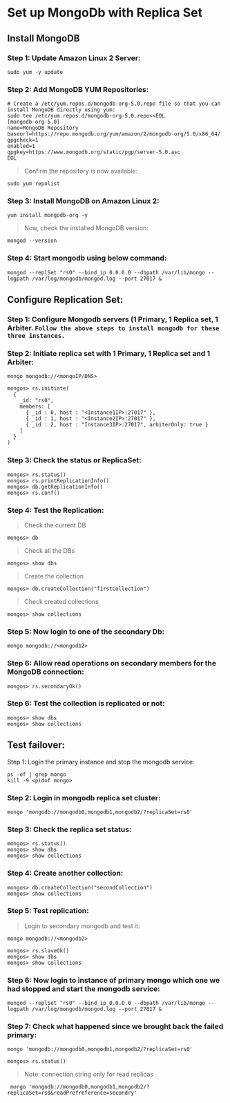 # Set up MongoDb with Replica Set


## Install MongoDB

### Step 1: Update Amazon Linux 2 Server:
```
sudo yum -y update
```


### Step 2: Add MongoDB YUM Repositories:
```
# Create a /etc/yum.repos.d/mongodb-org-5.0.repo file so that you can install MongoDB directly using yum:
sudo tee /etc/yum.repos.d/mongodb-org-5.0.repo<<EOL
[mongodb-org-5.0]
name=MongoDB Repository
baseurl=https://repo.mongodb.org/yum/amazon/2/mongodb-org/5.0/x86_64/
gpgcheck=1
enabled=1
gpgkey=https://www.mongodb.org/static/pgp/server-5.0.asc
EOL
```
> Confirm the repository is now available:
```
sudo yum repolist
```


### Step 3: Install MongoDB on Amazon Linux 2:
```
yum install mongodb-org -y 
```
> Now, check the installed MongoDB version:
```
mongod --version
```


### Step 4: Start mongodb using below command:
```
mongod --replSet "rs0" --bind_ip 0.0.0.0 --dbpath /var/lib/mongo --logpath /var/log/mongodb/mongod.log --port 27017 &
```


## Configure Replication Set:


### Step 1: Configure Mongodb servers (1 Primary, 1 Replica set, 1 Arbiter. `Follow the above steps to install mongodb for these three instances.`


### Step 2: Initiate replica set with 1 Primary, 1 Replica set and 1 Arbiter:
```
mongo mongodb://<mongoIP/DNS>
```
```
mongos> rs.initiate(
  {
    _id: "rs0",
    members: [
      { _id : 0, host : "<Instance1IP>:27017" },
      { _id : 1, host : "<Instance2IP>:27017" },
      { _id : 2, host : "Instance3IP>:27017", arbiterOnly: true }
    ]
  }
)
```


### Step 3: Check the status or ReplicaSet:
```
mongos> rs.status()
mongos> rs.printReplicationInfo()
mongos> db.getReplicationInfo()
mongos> rs.conf()
```


### Step 4: Test the Replication:
> Check the current DB
```
mongos> db
```
> Check all the DBs
```
mongos> show dbs
```
> Create the collection
```
mongos> db.createCollection("firstCollection")
```
> Check created collections
```
mongos> show collections
```


### Step 5: Now login to one of the secondary Db:
```
mongo mongodb://<mongodb2>
```


### Step 6: Allow read operations on secondary members for the MongoDB connection:
```
mongos> rs.secondaryOk()
```


### Step 6: Test the collection is replicated or not:
```
mongos> show dbs
mongos> show collections
```


## Test failover:
Step 1: Login the primary instance and stop the mongodb service:
```
ps -ef | grep mongo
kill -9 <pidof mongo>
```


### Step 2: Login in mongodb replica set cluster:
```
mongo 'mongodb://mongodb0,mongodb1,mongodb2/?replicaSet=rs0'
```


### Step 3: Check the replica set status:
```
mongos> rs.status()
mongos> show dbs
mongos> show collections
```


### Step 4: Create another collection:
```
mongos> db.createCollection("secondCollection")
mongos> show collections
```


### Step 5: Test replication:
> Login to secondary mongodb and test it:
```
mongo mongodb://<mongodb2>
```
```
mongos> rs.slaveOk()
mongos> show dbs
mongos> show collections
```


### Step 6: Now login to instance of primary mongo which one we had stopped and start the mongodb service:
```
mongod --replSet "rs0" --bind_ip 0.0.0.0 --dbpath /var/lib/mongo --logpath /var/log/mongodb/mongod.log --port 27017 &
```


### Step 7: Check what happened since we brought back the failed primary:
```
mongo 'mongodb://mongodb0,mongodb1,mongodb2/?replicaSet=rs0'
```
```
mongos> rs.status()
```


> Note: connection string only for read replicas
```
 mongo 'mongodb://mongodb0,mongodb1,mongodb2/?replicaSet=rs0&readPrefreference=secondry'
```
